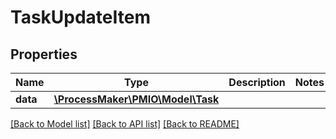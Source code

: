 # TaskUpdateItem

## Properties
Name | Type | Description | Notes
------------ | ------------- | ------------- | -------------
**data** | [**\ProcessMaker\PMIO\Model\Task**](Task.md) |  | 

[[Back to Model list]](../README.md#documentation-for-models) [[Back to API list]](../README.md#documentation-for-api-endpoints) [[Back to README]](../README.md)


